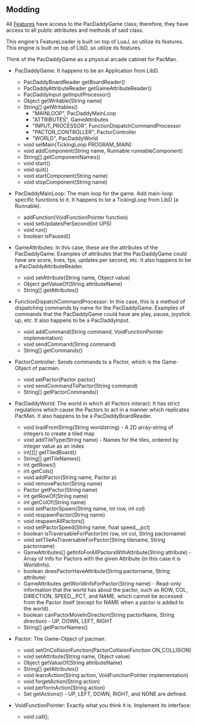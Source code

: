 ## Modding

All [Features](Adding-Features.md) have access to the PacDaddyGame class; therefore, they have access to all public attributes and methods of said class.

This engine's FeatureLoader is built on top of LuaJ, so utilize its features.
This engine is built on top of LibD, so utilize its features.

Think of the PacDaddyGame as a physical arcade cabinet for PacMan.

* PacDaddyGame.  It happens to be an Application from LibD.
  * PacDaddyBoardReader getBoardReader()
  * PacDaddyAttributeReader getGameAttributeReader()
  * PacDaddyInput getInputProcessor()
  * Object getWritable(String name)
  * String[] getWritables()
    * "MAINLOOP", PacDaddyMainLoop
    * "ATTRIBUTES", GameAttributes
    * "INPUT_PROCESSOR", FunctionDispatchCommandProcessor
    * "PACTOR_CONTROLLER", PactorController
    * "WORLD", PacDaddyWorld
  * void setMain(TickingLoop PROGRAM_MAIN)
  * void addComponent(String name, Runnable runnableComponent)
  * String[] getComponentNames()
  * void start()
  * void quit()
  * void startComponent(String name)
  * void stopComponent(String name)


* PacDaddyMainLoop: The main loop for the game.  Add main-loop specific functions to it.  It happens to be a TickingLoop from LibD (a Runnable).
  * addFunction(VoidFunctionPointer function)
  * void setUpdatesPerSecond(int UPS)
  * void run()
  * boolean isPaused()


* GameAttributes: In this case, these are the attributes of the PacDaddyGame.  Examples of attributes that the PacDaddyGame could have are score, lives, fps, updates per second, etc.  It also happens to be a PacDaddyAttributeReader.
  * void setAttribute(String name, Object value)
  * Object getValueOf(String attributeName)
  * String[] getAttributes()


* FunctionDispatchCommandProcessor: In this case, this is a method of dispatching commands by name for the PacDaddyGame.  Examples of commands that the PacDaddyGame could have are play, pause, joystick up, etc.  It also happens to be a PacDaddyInput.
  * void addCommand(String command, VoidFunctionPointer implementation)
  * void sendCommand(String command)
  * String[] getCommands()


* PactorController: Sends commands to a Pactor, which is the Game-Object of pacman.
  * void setPactor(Pactor pactor)
  * void sendCommandToPactor(String command)
  * String[] getPactorCommands()


* PacDaddyWorld: The world in which all Pactors interact.  It has strict regulations which cause the Pactors to act in a manner which replicates PacMan.  It also happens to be a PacDaddyBoardReader.
  * void loadFromString(String worldstring) - A 2D array-string of integers to create a tiled map
  * void addTileType(String name) - Names for the tiles, ordered by integer value as an index
  * int[][] getTiledBoard()
  * String[] getTileNames()
  * int getRows()
  * int getCols()
  * void addPactor(String name, Pactor p)
  * void removePactor(String name)
  * Pactor getPactor(String name)
  * int getRowOf(String name)
  * int getColOf(String name)
  * void setPactorSpawn(String name, int row, int col)
  * void respawnPactor(String name)
  * void respawnAllPactors()
  * void setPactorSpeed(String name, float speed__pct)
  * boolean isTraversableForPactor(int row, int col, String pactorname)
  * void setTileAsTraversableForPactor(String tilename, String pactorname)
  * GameAttributes[] getInfoForAllPactorsWithAttribute(String attribute) - Array of Info for Pactors with the given Attribute (in this case it is WorldInfo).
  * boolean doesPactorHaveAttribute(String pactorname, String attribute)
  * GameAttributes getWorldInfoForPactor(String name) - Read-only information that the world has about the pactor, such as ROW, COL, DIRECTION, SPEED__PCT, and NAME, which cannot be accessed from the Pactor itself (except for NAME when a pactor is added to the world).
  * boolean canPactorMoveInDirection(String pactorName, String direction) - UP, DOWN, LEFT, RIGHT
  * String[] getPactorNames()
 

* Pactor: The Game-Object of pacman.
  * void setOnCollisionFunction(PactorCollisionFunction ON_COLLISION)
  * void setAttribute(String name, Object value)
  * Object getValueOf(String attributeName) 
  * String[] getAttributes()
  * void learnAction(String action, VoidFunctionPointer implementation)
  * void forgetAction(String action)
  * void performAction(String action)
  * Set<String> getActions() - UP, LEFT, DOWN, RIGHT, and NONE are defined.

* VoidFunctionPointer: Exactly what you think it is.  Implement its interface:
  * void call();
  

